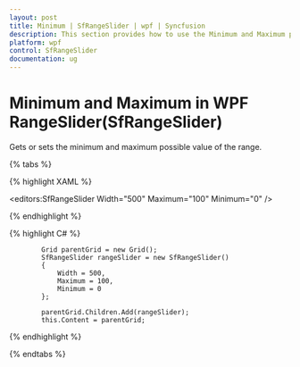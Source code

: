 ```yaml
---
layout: post
title: Minimum | SfRangeSlider | wpf | Syncfusion
description: This section provides how to use the Minimum and Maximum properties in WPF RangeSlider (SfRangeSlider).
platform: wpf
control: SfRangeSlider 
documentation: ug
---
```


# Minimum and Maximum in WPF RangeSlider(SfRangeSlider)

Gets or sets the minimum and maximum possible value of the range.

{% tabs %}

{% highlight XAML %}

 <editors:SfRangeSlider
                    Width="500"
                    Maximum="100"
                    Minimum="0" />

{% endhighlight %}

{% highlight C# %}

            Grid parentGrid = new Grid();
            SfRangeSlider rangeSlider = new SfRangeSlider()
            {
                Width = 500,
                Maximum = 100,
                Minimum = 0
            };

            parentGrid.Children.Add(rangeSlider);
            this.Content = parentGrid;

{% endhighlight %}

{% endtabs %}
